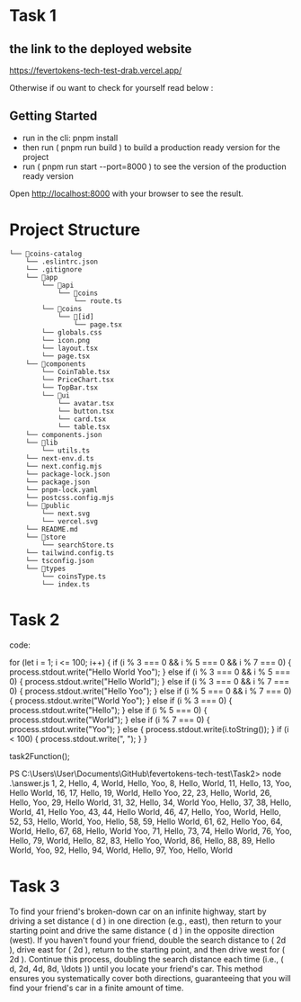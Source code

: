 # Task 1

## the link to the deployed website

https://fevertokens-tech-test-drab.vercel.app/

Otherwise if ou want to check for yourself read below :

## Getting Started

- run in the cli: pnpm install
- then run ( pnpm run build ) to build a production ready version for the project
- run ( pnpm run start --port=8000 ) to see the version of the production ready version

Open [http://localhost:8000](http://localhost:8000) with your browser to see the result.

# Project Structure

```
└── 📁coins-catalog
    └── .eslintrc.json
    └── .gitignore
    └── 📁app
        └── 📁api
            └── 📁coins
                └── route.ts
        └── 📁coins
            └── 📁[id]
                └── page.tsx
        └── globals.css
        └── icon.png
        └── layout.tsx
        └── page.tsx
    └── 📁components
        └── CoinTable.tsx
        └── PriceChart.tsx
        └── TopBar.tsx
        └── 📁ui
            └── avatar.tsx
            └── button.tsx
            └── card.tsx
            └── table.tsx
    └── components.json
    └── 📁lib
        └── utils.ts
    └── next-env.d.ts
    └── next.config.mjs
    └── package-lock.json
    └── package.json
    └── pnpm-lock.yaml
    └── postcss.config.mjs
    └── 📁public
        └── next.svg
        └── vercel.svg
    └── README.md
    └── 📁store
        └── searchStore.ts
    └── tailwind.config.ts
    └── tsconfig.json
    └── 📁types
        └── coinsType.ts
        └── index.ts
```

# Task 2

code:

for (let i = 1; i <= 100; i++) {
if (i % 3 === 0 && i % 5 === 0 && i % 7 === 0) {
process.stdout.write("Hello World Yoo");
} else if (i % 3 === 0 && i % 5 === 0) {
process.stdout.write("Hello World");
} else if (i % 3 === 0 && i % 7 === 0) {
process.stdout.write("Hello Yoo");
} else if (i % 5 === 0 && i % 7 === 0) {
process.stdout.write("World Yoo");
} else if (i % 3 === 0) {
process.stdout.write("Hello");
} else if (i % 5 === 0) {
process.stdout.write("World");
} else if (i % 7 === 0) {
process.stdout.write("Yoo");
} else {
process.stdout.write(i.toString());
}
if (i < 100) {
process.stdout.write(", ");
}
}

task2Function();

PS C:\Users\User\Documents\GitHub\fevertokens-tech-test\Task2> node .\answer.js
1, 2, Hello, 4, World, Hello, Yoo, 8, Hello, World, 11, Hello, 13, Yoo, Hello World, 16, 17, Hello, 19, World, Hello Yoo, 22, 23, Hello, World, 26, Hello, Yoo, 29, Hello World, 31, 32, Hello, 34, World Yoo, Hello, 37, 38, Hello, World, 41, Hello Yoo, 43, 44, Hello World, 46, 47, Hello, Yoo, World, Hello, 52, 53, Hello, World, Yoo, Hello, 58, 59, Hello World, 61, 62, Hello Yoo, 64, World, Hello, 67, 68, Hello, World Yoo, 71, Hello, 73, 74, Hello World, 76, Yoo, Hello, 79, World, Hello, 82, 83, Hello Yoo, World, 86, Hello, 88, 89, Hello World, Yoo, 92, Hello, 94, World, Hello, 97, Yoo, Hello, World

# Task 3

To find your friend's broken-down car on an infinite highway, start by driving a set distance \( d \) in one direction (e.g., east), then return to your starting point and drive the same distance \( d \) in the opposite direction (west). If you haven't found your friend, double the search distance to \( 2d \), drive east for \( 2d \), return to the starting point, and then drive west for \( 2d \). Continue this process, doubling the search distance each time (i.e., \( d, 2d, 4d, 8d, \ldots \)) until you locate your friend's car. This method ensures you systematically cover both directions, guaranteeing that you will find your friend's car in a finite amount of time.
